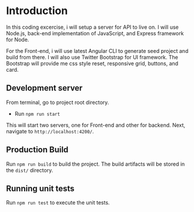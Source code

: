 # Introduction
In this coding excercise, i will setup a server for API to live on. I will use Node.js, back-end implementation of JavaScript, and Express framework for Node.

For the Front-end, i will use latest Angular CLI to generate seed project and build from there. I will also use Twitter Bootstrap for UI framework. The Bootstrap will provide me css style reset, responsive grid, buttons, and card.

## Development server
From terminal, go to project root directory.
- Run `npm run start`

This will start two servers, one for Front-end and other for backend. 
Next, navigate to `http://localhost:4200/`. 

## Production Build 
Run `npm run build` to build the project. The build artifacts will be stored in the `dist/` directory. 

## Running unit tests
Run `npm run test` to execute the unit tests.